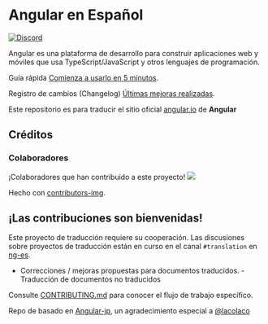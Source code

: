 # Angular en Español
[![Discord](https://img.shields.io/discord/737097213548691506.svg?label=Discord&logo=discord&color=7289DA&labelColor=2C2F33)](https://discord.gg/tS4XVkS)


Angular es una plataforma de desarrollo para construir aplicaciones web y móviles que usa TypeScript/JavaScript y otros lenguajes de programación.

Guía rápida
[Comienza a usarlo en 5 minutos](quickstart).

Registro de cambios (Changelog)
[Últimas mejoras realizadas](changelog).

Este repositorio es para traducir el sitio oficial [angular.io](https://angular.io) de **Angular** 

## Créditos
### Colaboradores
¡Colaboradores que han contribuido a este proyecto!
<a href="https://github.com/antoniocardenas/angular-es/graphs/contributors">
  <img src = "https://contributors-img.web.app/image?repo=antoniocardenas/angular-es" />
</a>

Hecho con [contributors-img](https://contributors-img.web.app).


## ¡Las contribuciones son bienvenidas!

Este proyecto de traducción requiere su cooperación.
Las discusiones sobre proyectos de traducción están en curso en el canal `#translation` en [ng-es](https://discord.gg/tS4XVkS).

- Correcciones / mejoras propuestas para documentos traducidos.
-Traducción de documentos no traducidos

Consulte [CONTRIBUTING.md](./CONTRIBUTING.md) para conocer el flujo de trabajo específico.


Repo de basado en [Angular-jp](https://github.com/angular/angular-ja), un agradecimiento especial a [@lacolaco](https://github.com/lacolaco) 
